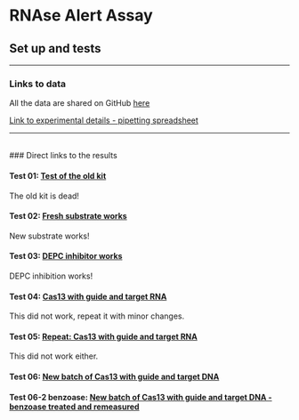 <head>

<link rel="stylesheet" href="https://stackpath.bootstrapcdn.com/bootstrap/4.3.1/css/bootstrap.min.css" integrity="sha384-ggOyR0iXCbMQv3Xipma34MD+dH/1fQ784/j6cY/iJTQUOhcWr7x9JvoRxT2MZw1T" crossorigin="anonymous">

<link rel="stylesheet" type="text/css" href="my_css.css">
</head>
<body>
<div id = "container">

# RNAse Alert Assay
## Set up and tests
---

### Links to data
All the data are shared on GitHub [here](https://github.com/Sjan1/RNAseAlert)

[Link to experimental details - pipetting spreadsheet](https://github.com/Sjan1/RNAseAlert/tree/master/data)

---
<br/>
### Direct links to the results

#### Test 01: [Test of the old kit](http://htmlpreview.github.io/?https://github.com/Sjan1/RNAseAlert/blob/master/S01_test01.html) 
The old kit is dead!
#### Test 02: [Fresh substrate works](http://htmlpreview.github.io/?https://github.com/Sjan1/RNAseAlert/blob/master/S01_test02.html)
New substrate works!
#### Test 03: [DEPC inhibitor works](http://htmlpreview.github.io/?https://github.com/Sjan1/RNAseAlert/blob/master/S01_test03.html)
DEPC inhibition works!
#### Test 04: [Cas13 with guide and target RNA](http://htmlpreview.github.io/?https://github.com/Sjan1/RNAseAlert/blob/master/S01_test04.html)
This did not work, repeat it with minor changes.
#### Test 05: [Repeat: Cas13 with guide and target RNA](http://htmlpreview.github.io/?https://github.com/Sjan1/RNAseAlert/blob/master/S01_test05_RNA.html)
This did not work either.
#### Test 06: [New batch of Cas13 with guide and target DNA](http://htmlpreview.github.io/?https://github.com/Sjan1/RNAseAlert/blob/master/S01_test06_DNA.html)
#### Test 06-2 benzoase: [New batch of Cas13 with guide and target DNA - benzoase treated and remeasured](http://htmlpreview.github.io/?https://github.com/Sjan1/RNAseAlert/blob/master/S01_test06_DNA_Benz.html)





<br/><br/>


</div>
</body>